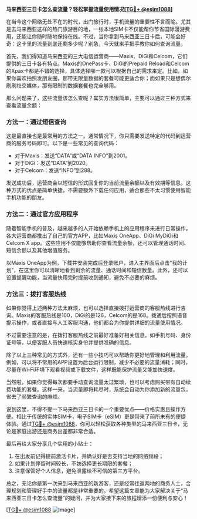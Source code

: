 **马来西亚三日卡怎么查流量？轻松掌握流量使用情况[[TG💪+ @esim1088](https://t.me/s/esim1088)]**

在当今这个网络无处不在的时代，出门旅行时，手机流量的重要性不言而喻。尤其是去马来西亚这样的热门旅游目的地，一张本地SIM卡不仅能帮你节省国际漫游费用，还能让你随时随地保持在线。不过，当你拿到马来西亚三日卡后，可能会好奇：这卡里的流量到底还剩多少呢？别急，今天就来手把手教你如何查询流量。

首先，我们得知道马来西亚的三大电信运营商——Maxis、DiGi和Celcom，它们提供的三日卡各有特点。Maxis的OnePass卡、DiGi的Prepaid Reload和Celcom的Xpax卡都是不错的选择，具体选择哪一款可以根据自己的需求来定。比如，如果你喜欢拍照发朋友圈，那带无限量数据的套餐可能更适合你；而如果只是想偶尔刷刷社交媒体，那有限制的数据套餐也完全够用。

那么问题来了，这些流量该怎么查呢？其实方法很简单，主要可以通过三种方式来查看流量余额：

### 方法一：通过短信查询
这是最直接也是最常用的方法之一。通常情况下，你只需要发送特定的代码到运营商的服务号码即可。以下是一些常见的查询代码：

- 对于Maxis：发送“DATA”或“DATA INFO”到2001。
- 对于DiGi：发送“DATA”到2020。
- 对于Celcom：发送“INFO”到288。

发送成功后，运营商会以短信的形式回复你的当前流量余额以及有效期等信息。这种方式的优点是简单快捷，不需要额外下载任何应用，适合那些不太习惯使用智能手机功能的朋友。

### 方法二：通过官方应用程序
随着智能手机的普及，越来越多的人开始依赖手机上的应用程序来进行日常操作。各大运营商都推出了自己的官方APP，比如Maxis OneApp、DiGi MyDiGi和Celcom X app。这些应用不仅能够帮助你查看流量余额，还可以管理通话时间、短信余额以及其他增值服务。

以Maxis OneApp为例，下载并安装完成后登录账户，进入主界面后点击“我的计划”，在这里你可以清晰地看到剩余的流量、通话时间和短信数量。此外，还可以设置提醒功能，当流量快用完时提前收到通知，避免不必要的麻烦。

### 方法三：拨打客服热线
如果你觉得上述两种方法太麻烦，也可以选择直接拨打运营商的客服热线进行咨询。Maxis的客服热线是100，DiGi的是126，Celcom的是168。拨通后按照语音提示操作，或者直接与人工客服沟通，他们都会为你提供详细的流量使用情况。

不过需要注意的是，在拨打客服热线之前最好准备好相关信息，如手机号码、身份证号等，以便客服人员快速核实身份并提供准确的信息。

除了以上三种常见的方式外，还有一些小技巧可以帮助你更好地管理和利用流量。例如，可以将不常用的APP设置为后台运行限制，减少不必要的流量消耗；同时，尽量在Wi-Fi环境下观看视频或下载文件，这样既能保护流量又能加快速度。

当然啦，如果你觉得每次都要手动查询流量太过繁琐，也可以考虑购买带有自动续费功能的套餐。这样一来，当流量即将耗尽时，系统会自动为你添加新的流量包，省去了频繁查询的麻烦。

说到这里，不得不提一下马来西亚三日卡的一个重要优点——价格实惠且操作方便。相比于传统的实体SIM卡，电子SIM卡（eSIM）更是带来了前所未有的便捷体验。通过[TG💪+ @esim1088](https://t.me/s/esim1088)，你可以轻松获取各种类型的马来西亚三日卡，无论是家庭出游还是商务出差都非常合适。

最后再给大家分享几个实用的小贴士：
1. 在出发前记得提前激活卡片，并确认好是否支持当地的网络频段；
2. 如果计划停留时间较长，不妨选择更长期限的套餐；
3. 注意保管好个人信息，避免泄露给不可信的第三方平台。

总之，无论你是第一次来到马来西亚的新游客，还是经常往返两地的商务人士，合理规划和管理好手中的流量都是非常重要的。希望这篇文章能为大家解决关于“马来西亚三日卡怎么查流量”的疑问，并为大家接下来的旅程增添一份便利与安心！

[[TG💪+ @esim1088](https://t.me/s/esim1088) ![Image](https://i.postimg.cc/4NQfJmqS/Snipaste-2025-05-13-00-14-12.png)]